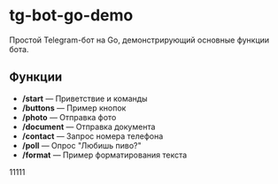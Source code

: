 # tg-bot-go-demo

Простой Telegram-бот на Go, демонстрирующий основные функции бота.

## Функции

- **/start** — Приветствие и команды
- **/buttons** — Пример кнопок
- **/photo** — Отправка фото
- **/document** — Отправка документа
- **/contact** — Запрос номера телефона
- **/poll** — Опрос "Любишь пиво?"
- **/format** — Пример форматирования текста

11111
